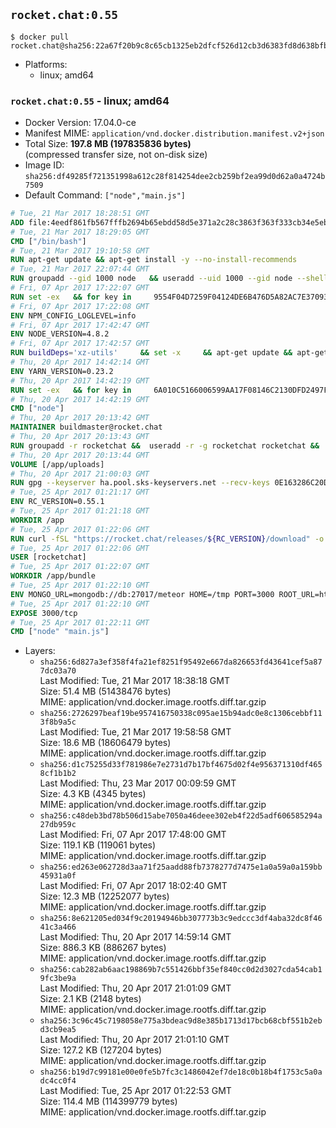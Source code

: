 ## `rocket.chat:0.55`

```console
$ docker pull rocket.chat@sha256:22a67f20b9c8c65cb1325eb2dfcf526d12cb3d6383fd8d638bfb75980094544a
```

-	Platforms:
	-	linux; amd64

### `rocket.chat:0.55` - linux; amd64

-	Docker Version: 17.04.0-ce
-	Manifest MIME: `application/vnd.docker.distribution.manifest.v2+json`
-	Total Size: **197.8 MB (197835836 bytes)**  
	(compressed transfer size, not on-disk size)
-	Image ID: `sha256:df49285f721351998a612c28f814254dee2cb259bf2ea99d0d62a0a4724b7509`
-	Default Command: `["node","main.js"]`

```dockerfile
# Tue, 21 Mar 2017 18:28:51 GMT
ADD file:4eedf861fb567fffb2694b65ebdd58d5e371a2c28c3863f363f333cb34e5eb7b in / 
# Tue, 21 Mar 2017 18:29:05 GMT
CMD ["/bin/bash"]
# Tue, 21 Mar 2017 19:10:58 GMT
RUN apt-get update && apt-get install -y --no-install-recommends 		ca-certificates 		curl 		wget 	&& rm -rf /var/lib/apt/lists/*
# Tue, 21 Mar 2017 22:07:44 GMT
RUN groupadd --gid 1000 node   && useradd --uid 1000 --gid node --shell /bin/bash --create-home node
# Fri, 07 Apr 2017 17:22:07 GMT
RUN set -ex   && for key in     9554F04D7259F04124DE6B476D5A82AC7E37093B     94AE36675C464D64BAFA68DD7434390BDBE9B9C5     FD3A5288F042B6850C66B31F09FE44734EB7990E     71DCFD284A79C3B38668286BC97EC7A07EDE3FC1     DD8F2338BAE7501E3DD5AC78C273792F7D83545D     B9AE9905FFD7803F25714661B63B535A4C206CA9     C4F0DFFF4E8C1A8236409D08E73BC641CC11F4C8     56730D5401028683275BD23C23EFEFE93C4CFFFE   ; do     gpg --keyserver ha.pool.sks-keyservers.net --recv-keys "$key" ||     gpg --keyserver pgp.mit.edu --recv-keys "$key" ||     gpg --keyserver keyserver.pgp.com --recv-keys "$key" ;   done
# Fri, 07 Apr 2017 17:22:08 GMT
ENV NPM_CONFIG_LOGLEVEL=info
# Fri, 07 Apr 2017 17:42:47 GMT
ENV NODE_VERSION=4.8.2
# Fri, 07 Apr 2017 17:42:57 GMT
RUN buildDeps='xz-utils'     && set -x     && apt-get update && apt-get install -y $buildDeps --no-install-recommends     && rm -rf /var/lib/apt/lists/*     && curl -SLO "https://nodejs.org/dist/v$NODE_VERSION/node-v$NODE_VERSION-linux-x64.tar.xz"     && curl -SLO "https://nodejs.org/dist/v$NODE_VERSION/SHASUMS256.txt.asc"     && gpg --batch --decrypt --output SHASUMS256.txt SHASUMS256.txt.asc     && grep " node-v$NODE_VERSION-linux-x64.tar.xz\$" SHASUMS256.txt | sha256sum -c -     && tar -xJf "node-v$NODE_VERSION-linux-x64.tar.xz" -C /usr/local --strip-components=1     && rm "node-v$NODE_VERSION-linux-x64.tar.xz" SHASUMS256.txt.asc SHASUMS256.txt     && apt-get purge -y --auto-remove $buildDeps     && ln -s /usr/local/bin/node /usr/local/bin/nodejs
# Thu, 20 Apr 2017 14:42:14 GMT
ENV YARN_VERSION=0.23.2
# Thu, 20 Apr 2017 14:42:19 GMT
RUN set -ex   && for key in     6A010C5166006599AA17F08146C2130DFD2497F5   ; do     gpg --keyserver ha.pool.sks-keyservers.net --recv-keys "$key" ||     gpg --keyserver pgp.mit.edu --recv-keys "$key" ||     gpg --keyserver keyserver.pgp.com --recv-keys "$key" ;   done   && curl -fSL -o yarn.js "https://yarnpkg.com/downloads/$YARN_VERSION/yarn-legacy-$YARN_VERSION.js"   && curl -fSL -o yarn.js.asc "https://yarnpkg.com/downloads/$YARN_VERSION/yarn-legacy-$YARN_VERSION.js.asc"   && gpg --batch --verify yarn.js.asc yarn.js   && rm yarn.js.asc   && mv yarn.js /usr/local/bin/yarn   && chmod +x /usr/local/bin/yarn
# Thu, 20 Apr 2017 14:42:19 GMT
CMD ["node"]
# Thu, 20 Apr 2017 20:13:42 GMT
MAINTAINER buildmaster@rocket.chat
# Thu, 20 Apr 2017 20:13:43 GMT
RUN groupadd -r rocketchat &&  useradd -r -g rocketchat rocketchat &&  mkdir -p /app/uploads &&  chown rocketchat.rocketchat /app/uploads
# Thu, 20 Apr 2017 20:13:44 GMT
VOLUME [/app/uploads]
# Thu, 20 Apr 2017 21:00:03 GMT
RUN gpg --keyserver ha.pool.sks-keyservers.net --recv-keys 0E163286C20D07B9787EBE9FD7F9D0414FD08104
# Tue, 25 Apr 2017 01:21:17 GMT
ENV RC_VERSION=0.55.1
# Tue, 25 Apr 2017 01:21:18 GMT
WORKDIR /app
# Tue, 25 Apr 2017 01:22:06 GMT
RUN curl -fSL "https://rocket.chat/releases/${RC_VERSION}/download" -o rocket.chat.tgz &&  curl -fSL "https://rocket.chat/releases/${RC_VERSION}/asc" -o rocket.chat.tgz.asc &&  gpg --batch --verify rocket.chat.tgz.asc rocket.chat.tgz &&  tar zxvf rocket.chat.tgz &&  rm rocket.chat.tgz rocket.chat.tgz.asc &&  cd bundle/programs/server &&  npm install
# Tue, 25 Apr 2017 01:22:06 GMT
USER [rocketchat]
# Tue, 25 Apr 2017 01:22:07 GMT
WORKDIR /app/bundle
# Tue, 25 Apr 2017 01:22:10 GMT
ENV MONGO_URL=mongodb://db:27017/meteor HOME=/tmp PORT=3000 ROOT_URL=http://localhost:3000 Accounts_AvatarStorePath=/app/uploads
# Tue, 25 Apr 2017 01:22:10 GMT
EXPOSE 3000/tcp
# Tue, 25 Apr 2017 01:22:11 GMT
CMD ["node" "main.js"]
```

-	Layers:
	-	`sha256:6d827a3ef358f4fa21ef8251f95492e667da826653fd43641cef5a877dc03a70`  
		Last Modified: Tue, 21 Mar 2017 18:38:18 GMT  
		Size: 51.4 MB (51438476 bytes)  
		MIME: application/vnd.docker.image.rootfs.diff.tar.gzip
	-	`sha256:2726297beaf19be957416750338c095ae15b94adc0e8c1306cebbf113f8b9a5c`  
		Last Modified: Tue, 21 Mar 2017 19:58:58 GMT  
		Size: 18.6 MB (18606479 bytes)  
		MIME: application/vnd.docker.image.rootfs.diff.tar.gzip
	-	`sha256:d1c75255d33f781986e7e2731d7b17bf4675d02f4e956371310df4658cf1b1b2`  
		Last Modified: Thu, 23 Mar 2017 00:09:59 GMT  
		Size: 4.3 KB (4345 bytes)  
		MIME: application/vnd.docker.image.rootfs.diff.tar.gzip
	-	`sha256:c48deb3bd78b506d15abe7050a46deee302eb4f22d5adf606585294a27db959c`  
		Last Modified: Fri, 07 Apr 2017 17:48:00 GMT  
		Size: 119.1 KB (119061 bytes)  
		MIME: application/vnd.docker.image.rootfs.diff.tar.gzip
	-	`sha256:ed263e062728d3aa71f25aadd88fb7378277d7475e1a0a59a0a159bb45931a0f`  
		Last Modified: Fri, 07 Apr 2017 18:02:40 GMT  
		Size: 12.3 MB (12252077 bytes)  
		MIME: application/vnd.docker.image.rootfs.diff.tar.gzip
	-	`sha256:8e621205ed034f9c20194946bb307773b3c9edccc3df4aba32dc8f4641c3a466`  
		Last Modified: Thu, 20 Apr 2017 14:59:14 GMT  
		Size: 886.3 KB (886267 bytes)  
		MIME: application/vnd.docker.image.rootfs.diff.tar.gzip
	-	`sha256:cab282ab6aac198869b7c551426bbf35ef840cc0d2d3027cda54cab19fc3be9a`  
		Last Modified: Thu, 20 Apr 2017 21:01:09 GMT  
		Size: 2.1 KB (2148 bytes)  
		MIME: application/vnd.docker.image.rootfs.diff.tar.gzip
	-	`sha256:3c96c45c7198058e775a3bdeac9d8e385b1713d17bcb68cbf551b2ebd3cb9ea5`  
		Last Modified: Thu, 20 Apr 2017 21:01:10 GMT  
		Size: 127.2 KB (127204 bytes)  
		MIME: application/vnd.docker.image.rootfs.diff.tar.gzip
	-	`sha256:b19d7c99181e00e0fe5b7fc3c1486042ef7de18c0b18b4f1753c5a0adc4cc0f4`  
		Last Modified: Tue, 25 Apr 2017 01:22:53 GMT  
		Size: 114.4 MB (114399779 bytes)  
		MIME: application/vnd.docker.image.rootfs.diff.tar.gzip
